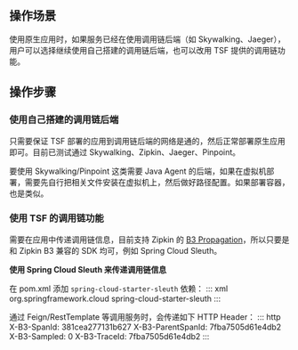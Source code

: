 ## 操作场景

使用原生应用时，如果服务已经在使用调用链后端（如 Skywalking、Jaeger），用户可以选择继续使用自己搭建的调用链后端，也可以改用 TSF 提供的调用链功能。

## 操作步骤

### 使用自己搭建的调用链后端

只需要保证 TSF 部署的应用到调用链后端的网络是通的，然后正常部署原生应用即可。目前已测试通过 Skywalking、Zipkin、Jaeger、Pinpoint。

要使用 Skywalking/Pinpoint 这类需要 Java Agent 的后端，如果在虚拟机部署，需要先自行把相关文件安装在虚拟机上，然后做好路径配置。如果部署容器，也是类似。


### 使用 TSF 的调用链功能

需要在应用中传递调用链信息，目前支持 Zipkin 的 [B3 Propagation](https://github.com/openzipkin/b3-propagation)，所以只要是和 Zipkin B3 兼容的 SDK 均可，例如 Spring Cloud Sleuth。

**使用 Spring Cloud Sleuth 来传递调用链信息**

在 pom.xml 添加 `spring-cloud-starter-sleuth` 依赖：
<dx-codeblock>
:::  xml
<dependency>
  <groupId>org.springframework.cloud</groupId>
  <artifactId>spring-cloud-starter-sleuth</artifactId>
</dependency>
:::
</dx-codeblock>


通过 Feign/RestTemplate 等调用服务时，会传递如下 HTTP Header：
<dx-codeblock>
:::  http
X-B3-SpanId: 381cea277131b627
X-B3-ParentSpanId: 7fba7505d61e4db2
X-B3-Sampled: 0
X-B3-TraceId: 7fba7505d61e4db2
:::
</dx-codeblock>
